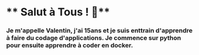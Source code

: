 # ** Salut à Tous ! 👋**
### Je m'appelle Valentin, j'ai 15ans et je suis enttrain d'apprendre à faire du codage d'applications. Je commence sur python pour ensuite apprendre à coder en docker.
